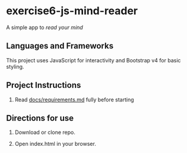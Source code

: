 # exercise6-js-mind-reader

A simple app to *read your mind*

## Languages and Frameworks

This project uses JavaScript for interactivity and Bootstrap v4 for basic styling.

## Project Instructions

1. Read [docs/requirements.md](https://github.com/bootcamp-s19/exercise6-js-mind-reader/blob/master/docs/requirements.md) fully before starting

## Directions for use

1. Download or clone repo.

2. Open index.html in your browser.
